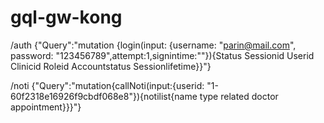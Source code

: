 # gql-gw-kong


/auth
{"Query":"mutation {login(input: {username: \"parin@mail.com\", password: \"123456789\",attempt:1,signintime:\"\"}){Status Sessionid Userid Clinicid Roleid Accountstatus Sessionlifetime}}"}


/noti
{"Query":"mutation{callNoti(input:{userid: \"1-60f2318e16926f9cbdf068e8\"}){notilist{name type related doctor appointment}}}"}